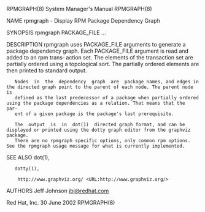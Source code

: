 RPMGRAPH(8)                                                   System Manager's Manual                                                  RPMGRAPH(8)

NAME
       rpmgraph - Display RPM Package Dependency Graph

SYNOPSIS
       rpmgraph PACKAGE_FILE ...

DESCRIPTION
       rpmgraph  uses PACKAGE_FILE arguments to generate a package dependency graph. Each PACKAGE_FILE argument is read and added to an rpm trans‐
       action set. The elements of the transaction set are partially ordered using a topological sort. The partially  ordered  elements  are  then
       printed to standard output.

       Nodes  in  the  dependency  graph  are  package names, and edges in the directed graph point to the parent of each node. The parent node is
       defined as the last predecessor of a package when partially ordered using the package dependencies as a relation. That means that the  par‐
       ent of a given package is the package's last prerequisite.

       The  output  is  in  dot(1)  directed graph format, and can be displayed or printed using the dotty graph editor from the graphviz package.
       There are no rpmgraph specific options, only common rpm options.  See the rpmgraph usage message for what is currently implemented.

SEE ALSO
       dot(1),

       dotty(1),

        http://www.graphviz.org/ <URL:http://www.graphviz.org/>

AUTHORS
       Jeff Johnson <jbj@redhat.com>

Red Hat, Inc.                                                      30 June 2002                                                        RPMGRAPH(8)
